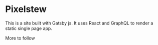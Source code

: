 # Pixelstew

This is a site built with Gatsby js. It uses React and GraphQL to render a static single page app.

More to follow

